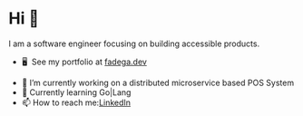 

Hi 👋  
==================================================================================================================================


I am a software engineer focusing on building accessible products.


* 🖥️  See my portfolio at [fadega.dev](http://fadega.dev)


- 🔭 I’m currently working on a distributed microservice based POS System
- 🌱 Currently learning Go|Lang
- 📫 How to reach me:[LinkedIn](https://www.linkedin.com/in/fadega/)

